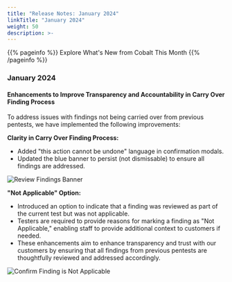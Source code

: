 ```yaml
---
title: "Release Notes: January 2024"
linkTitle: "January 2024"
weight: 50
description: >-
---
```


{{% pageinfo %}} 
Explore What's New from Cobalt This Month
{{% /pageinfo %}}

### January 2024


#### Enhancements to Improve Transparency and Accountability in Carry Over Finding Process

To address issues with findings not being carried over from previous pentests, we have implemented the following improvements:

**Clarity in Carry Over Finding Process:**
- Added "this action cannot be undone" language in confirmation modals.
- Updated the blue banner to persist (not dismissable) to ensure all findings are addressed.

![Review Findings Banner](/release-notes/ReviewFindingsNow.png "Review Findings Banner")

**"Not Applicable" Option:**
- Introduced an option to indicate that a finding was reviewed as part of the current test but was not applicable.
- Testers are required to provide reasons for marking a finding as "Not Applicable," enabling staff to provide additional context to customers if needed.
- These enhancements aim to enhance transparency and trust with our customers by ensuring that all findings from previous pentests are thoughtfully reviewed and addressed accordingly.

![Confirm Finding is Not Applicable](/release-notes/FindingNotApplicable.png "Finding Not Applicable")
